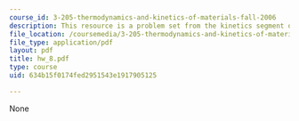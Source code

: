 ```yaml
---
course_id: 3-205-thermodynamics-and-kinetics-of-materials-fall-2006
description: This resource is a problem set from the kinetics segment of the course.
file_location: /coursemedia/3-205-thermodynamics-and-kinetics-of-materials-fall-2006/634b15f0174fed2951543e1917905125_hw_8.pdf
file_type: application/pdf
layout: pdf
title: hw_8.pdf
type: course
uid: 634b15f0174fed2951543e1917905125

---
```

None